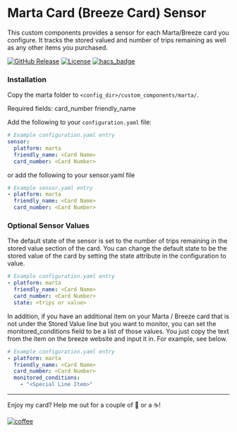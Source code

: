 # Marta Card (Breeze Card) Sensor

This custom components provides a sensor for each Marta/Breeze card you configure. It tracks the stored valued and number of trips remaining as well as any other items you purchased.

[![GitHub Release][releases-shield]][releases]
[![License][license-shield]](LICENSE.md)
[![hacs_badge](https://img.shields.io/badge/HACS-Default-orange.svg?style=for-the-badge)](https://github.com/custom-components/hacs)

### Installation

Copy the marta folder to `<config_dir>/custom_components/marta/`.

Required fields:
card_number
friendly_name

Add the following to your `configuration.yaml` file:

```yaml
# Example configuration.yaml entry
sensor:
  platform: marta
  friendly_name: <Card Name>
  card_number: <Card Number>
```

or add the following to your sensor.yaml file

```yaml
# Example sensor.yaml entry
- platform: marta
  friendly_name: <Card Name>
  card_number: <Card Number>
```

### Optional Sensor Values
The default state of the sensor is set to the number of trips remaining in the stored value section of the card. You can change the default state to be the stored value of the card by setting the state attribute in the configuration to value.

```yaml
# Example configuration.yaml entry
- platform: marta
  friendly_name: <Card Name>
  card_number: <Card Number>
  state: <trips or value>
```

In addition, if you have an additional item on your Marta / Breeze card that is not under the Stored Value line but you want to monitor, you can set the monitored_conditions field to be a list of those values. You just copy the text from the item on the breeze website and input it in. For example, see below.

```yaml
# Example configuration.yaml entry
- platform: marta
  friendly_name: <Card Name>
  card_number: <Card Number>
  monitored_conditions:
    - "<Special Line Item>"
```

---

Enjoy my card? Help me out for a couple of :beers: or a :coffee:!

[![coffee](https://www.buymeacoffee.com/assets/img/custom_images/black_img.png)](https://www.buymeacoffee.com/Ryanmac8)


[commits]: https://github.com/ryanmac8/Home-Assistant-Marta/commits/master
[license-shield]: https://img.shields.io/github/license/ryanmac8/Home-Assistant-Marta.svg?style=for-the-badge
[releases-shield]: https://img.shields.io/github/release/ryanmac8/Home-Assistant-Marta.svg?style=for-the-badge
[releases]: https://github.com/ryanmac8/Home-Assistant-Marta/releases
